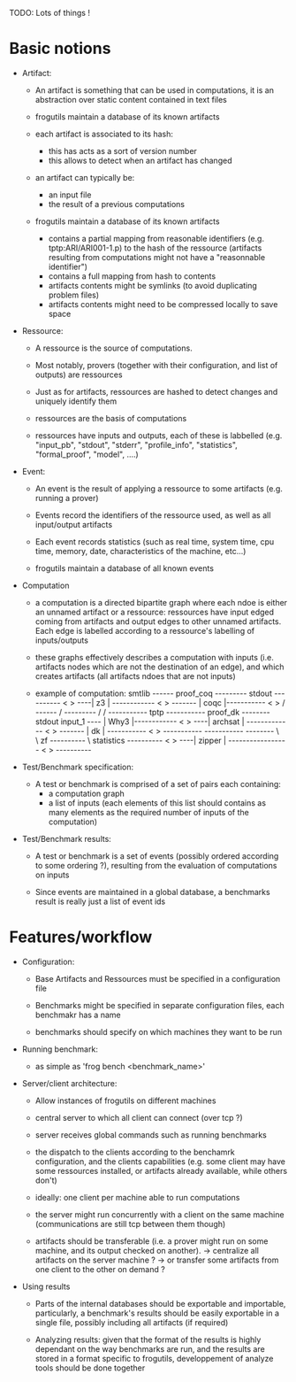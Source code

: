 
TODO: Lots of things !


Basic notions
=============

* Artifact:

  - An artifact is something that can be used in computations,
    it is an abstraction over static content contained in text files

  - frogutils maintain a database of its known artifacts

  - each artifact is associated to its hash:
    + this has acts as a sort of version number
    + this allows to detect when an artifact has changed

  - an artifact can typically be:
    + an input file
    + the result of a previous computations

  - frogutils maintain a database of its known artifacts
    + contains a partial mapping from reasonable identifiers (e.g. tptp:ARI/ARI001-1.p)
      to the hash of the ressource (artifacts resulting from computations might not have
      a "reasonnable identifier")
    + contains a full mapping from hash to contents
    + artifacts contents might be symlinks (to avoid duplicating problem files)
    + artifacts contents might need to be compressed locally to save space

* Ressource:

  - A ressource is the source of computations.

  - Most notably, provers (together with their configuration, and list of outputs)
    are ressources

  - Just as for artifacts, ressources are hashed to detect changes and uniquely identify them

  - ressources are the basis of computations

  - ressources have inputs and outputs, each of these is labbelled (e.g. "input_pb", "stdout",
    "stderr", "profile_info", "statistics", "formal_proof", "model", ....)

* Event:

  - An event is the result of applying a ressource to some artifacts (e.g. running a prover)

  - Events record the identifiers of the ressource used, as well as all input/output artifacts

  - Each event records statistics (such as real time, system time, cpu time, memory,
    date, characteristics of the machine, etc...)

  - frogutils maintain a database of all known events


* Computation

  - a computation is a directed bipartite graph where each ndoe is either an unnamed artifact
    or a ressource: ressources have input edged coming from artifacts and output edges to other
    unnamed artifacts. Each edge is labelled according to a ressource's labelling of inputs/outputs

  - these graphs effectively describes a computation with inputs (i.e. artifacts nodes which are not
    the destination of an edge), and which creates artifacts (all artifacts ndoes that are not inputs)

  - example of computation:
                                smtlib           ------         proof_coq              ---------   stdout
                              ---------- < > ----| z3 |       ------------ < > ------- | coqc  |----------- < >
                             /                   ------      /                         ---------
                            /                               /
                 -----------  tptp               -----------    proof_dk               --------    stdout
    input_1 ---- |  Why3   |------------ < > ----| archsat | ------------- < > ------- | dk   | ----------- < >
                 -----------                     -----------                           --------
                            \                               \
                             \    zf             ----------  \    statistics
                              ---------- < > ----| zipper |   \----------------- < >
                                                 ----------


* Test/Benchmark specification:

  - A test or benchmark is comprised of a set of pairs each containing:
    + a computation graph
    + a list of inputs (each elements of this list should contains as many elements as the required number of inputs of the computation)

* Test/Benchmark results:

  - A test or benchmark is a set of events (possibly ordered according to some ordering ?), resulting from the evaluation
    of computations on inputs

  - Since events are maintained in a global database, a benchmarks result is really just a list of event ids


Features/workflow
=================

* Configuration:

  - Base Artifacts and Ressources must be specified in a configuration file

  - Benchmarks might be specified in separate configuration files,
    each benchmakr has a name

  - benchmarks should specify on which machines they want to be run


* Running benchmark:

  - as simple as 'frog bench <benchmark_name>'


* Server/client architecture:

  - Allow instances of frogutils on different machines

  - central server to which all client can connect (over tcp ?)

  - server receives global commands such as running benchmarks

  - the dispatch to the clients according to the benchamrk configuration,
    and the clients capabilities (e.g. some client may have some ressources installed,
    or artifacts already available, while others don't)

  - ideally: one client per machine able to run computations

  - the server might run concurrently with a client on the same machine
    (communications are still tcp between them though)

  - artifacts should be transferable (i.e. a prover might run on some machine,
    and its output checked on another).
    -> centralize all artifacts on the server machine ?
    -> or transfer some artifacts from one client to the other on demand ?


* Using results

  - Parts of the internal databases should be exportable and importable,
    particularly, a benchmark's results should be easily exportable in
    a single file, possibly including all artifacts (if required)

  - Analyzing results: given that the format of the results is highly
    dependant on the way benchmarks are run, and the results are stored
    in a format specific to frogutils, developpement of analyze tools should
    be done together




